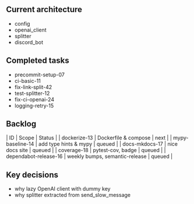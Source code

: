 ## Current architecture
- config
- openai_client
- splitter
- discord_bot

## Completed tasks
- precommit-setup-07
- ci-basic-11
- fix-link-split-42
- test-splitter-12
- fix-ci-openai-24
- logging-retry-15

## Backlog
| ID | Scope | Status |
| dockerize-13 | Dockerfile & compose | next |
| mypy-baseline-14 | add type hints & mypy | queued |
| docs-mkdocs-17 | nice docs site | queued |
| coverage-18 | pytest-cov, badge | queued |
| dependabot-release-16 | weekly bumps, semantic-release | queued |

## Key decisions
- why lazy OpenAI client with dummy key
- why splitter extracted from send_slow_message
